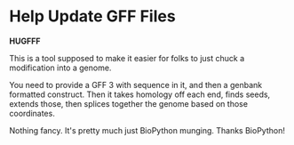 
# **H**elp **U**pdate **GFF** **F**iles

**HUGFFF**

This is a tool supposed to make it easier for folks to just
chuck a modification into a genome.

You need to provide a GFF 3 with sequence in it, and then a genbank
formatted construct. Then it takes homology off each end, finds 
seeds, extends those, then splices together the genome based on those
coordinates.

Nothing fancy. It's pretty much just BioPython munging.
Thanks BioPython!

